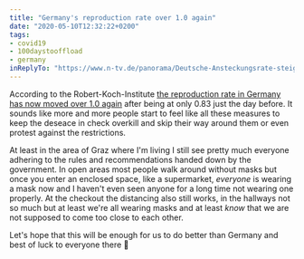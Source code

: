 ```yaml
---
title: "Germany's reproduction rate over 1.0 again"
date: "2020-05-10T12:32:22+0200"
tags:
- covid19
- 100daystooffload
- germany
inReplyTo: "https://www.n-tv.de/panorama/Deutsche-Ansteckungsrate-steigt-ueber-1-0-article21770247.html"
---
```


According to the Robert-Koch-Institute [the reproduction rate in Germany has now moved over 1.0 again](https://www.n-tv.de/panorama/Deutsche-Ansteckungsrate-steigt-ueber-1-0-article21770247.html) after being at only 0.83 just the day before. It sounds like more and more people start to feel like all these measures to keep the deseace in check overkill and skip their way around them or even protest against the restrictions.

At least in the area of Graz where I'm living I still see pretty much everyone adhering to the rules and recommendations handed down by the government. In open areas most people walk around without masks but once you enter an enclosed space, like a supermarket,  *everyone* is wearing a mask now and I haven't even seen anyone for a long time not wearing one properly. At the checkout the distancing also still works, in the hallways not so much but at least we're all wearing masks and at least *know* that we are not supposed to come too close to each other.

Let's hope that this will be enough for us to do better than Germany and best of luck to everyone there 🙂